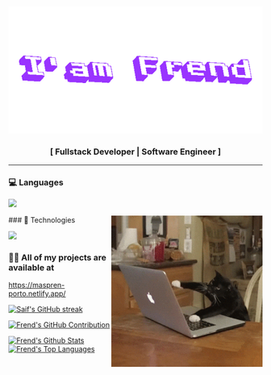 <p align="center">
    <img src="Frend.gif" alt="Frend" />
</p>

<h3 align="center">[ Fullstack Developer | Software Engineer ]</h3>

--- 


### 💻 Languages
<p align="left">
    <a href="https://skillicons.dev">
    <img src="https://skillicons.dev/icons?i=html,css,php,javascript,typescript,java,c,flutter,python" />
  </a>
</p>
    <img align="right" width="300" src="cat.gif" class="border-radius: 30px;" alt="Coding gif" />
### 🤖 Technologies
<p align="left">
    <a href="https://skillicons.dev">
    <img src="https://skillicons.dev/icons?i=bash,bootstrap,express,git,laravel,tailwind,mysql,postgres,linux" />
  </a>
</p>

### 👨‍💻 All of my projects are available at

https://maspren-porto.netlify.app/

<p align="left">
  <a href="https://github.com/mrKuncay008">
    <img src="https://github-readme-streak-stats.herokuapp.com/?user=mrKuncay008&theme=radical&border=7F3FBF&background=0D1117" alt="Saif's GitHub streak"/>
  </a>
</p>

<p align="left">
  <a href="https://github.com/mrKuncay008">
    <img src="https://github-profile-summary-cards.vercel.app/api/cards/profile-details?username=mrKuncay008&theme=radical" alt=" Frend's GitHub Contribution"/>
  </a>
</p>

<a> 
    <a href="https://github.com/mrKuncay008"><img alt=" Frend's Github Stats" src="https://denvercoder1-github-readme-stats.vercel.app/api?username=mrKuncay008&show_icons=true&count_private=true&theme=react&border_color=7F3FBF&bg_color=0D1117&title_color=F85D7F&icon_color=F8D866" height="192px" width="49.5%"/></a>
  <a href="https://github.com/mrKuncay008"><img alt=" Frend's Top Languages" src="https://denvercoder1-github-readme-stats.vercel.app/api/top-langs/?username=mrKuncay008&langs_count=8&layout=compact&theme=react&border_color=7F3FBF&bg_color=0D1117&title_color=F85D7F&icon_color=F8D866" height="192px" width="49.5%"/></a>
  <br/>
</a>
